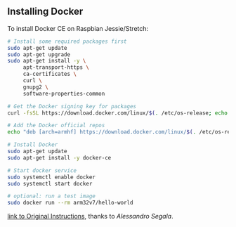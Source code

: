 ## Installing Docker

To install Docker CE on Raspbian Jessie/Stretch:

```bash
# Install some required packages first
sudo apt-get update
sudo apt-get upgrade
sudo apt-get install -y \
     apt-transport-https \
     ca-certificates \
     curl \
     gnupg2 \
     software-properties-common

# Get the Docker signing key for packages
curl -fsSL https://download.docker.com/linux/$(. /etc/os-release; echo "$ID")/gpg | sudo apt-key add -

# Add the Docker official repos
echo "deb [arch=armhf] https://download.docker.com/linux/$(. /etc/os-release; echo "$ID") $(lsb_release -cs) stable" | sudo tee /etc/apt/sources.list.d/docker.list

# Install Docker
sudo apt-get update
sudo apt-get install -y docker-ce

# Start docker service
sudo systemctl enable docker
sudo systemctl start docker

# optional: run a test image
sudo docker run --rm arm32v7/hello-world
```

[link to Original Instructions](https://withblue.ink/2017/12/31/yes-you-can-run-docker-on-raspbian.html), thanks to _Alessandro Segala_.

